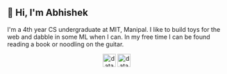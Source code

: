 <h2>👋 Hi, I'm Abhishek</h2>
<p>I'm a 4th year CS undergraduate at MIT, Manipal. I like to build toys for the web and dabble in some ML when I can. In my free time I can be found reading a book or noodling on the guitar.</p>


<p align="center">
<a href="https://twitter.com/databhishek" target="blank"><img align="center" src="https://cdn.jsdelivr.net/npm/simple-icons@3.0.1/icons/twitter.svg" alt="databhishek" height="30" width="30" /></a>
<a href="https://linkedin.com/in/databhishek" target="blank"><img align="center" src="https://cdn.jsdelivr.net/npm/simple-icons@3.0.1/icons/linkedin.svg" alt="databhishek" height="30" width="30" /></a>
</p>
